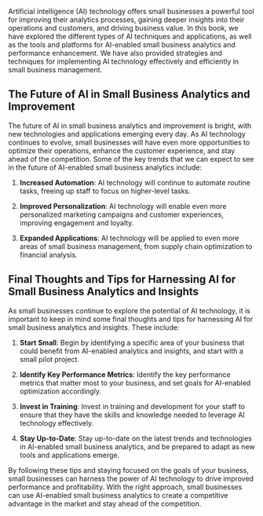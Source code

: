
Artificial intelligence (AI) technology offers small businesses a powerful tool for improving their analytics processes, gaining deeper insights into their operations and customers, and driving business value. In this book, we have explored the different types of AI techniques and applications, as well as the tools and platforms for AI-enabled small business analytics and performance enhancement. We have also provided strategies and techniques for implementing AI technology effectively and efficiently in small business management.

The Future of AI in Small Business Analytics and Improvement
------------------------------------------------------------

The future of AI in small business analytics and improvement is bright, with new technologies and applications emerging every day. As AI technology continues to evolve, small businesses will have even more opportunities to optimize their operations, enhance the customer experience, and stay ahead of the competition. Some of the key trends that we can expect to see in the future of AI-enabled small business analytics include:

1. **Increased Automation**: AI technology will continue to automate routine tasks, freeing up staff to focus on higher-level tasks.

2. **Improved Personalization**: AI technology will enable even more personalized marketing campaigns and customer experiences, improving engagement and loyalty.

3. **Expanded Applications**: AI technology will be applied to even more areas of small business management, from supply chain optimization to financial analysis.

Final Thoughts and Tips for Harnessing AI for Small Business Analytics and Insights
-----------------------------------------------------------------------------------

As small businesses continue to explore the potential of AI technology, it is important to keep in mind some final thoughts and tips for harnessing AI for small business analytics and insights. These include:

1. **Start Small**: Begin by identifying a specific area of your business that could benefit from AI-enabled analytics and insights, and start with a small pilot project.

2. **Identify Key Performance Metrics**: Identify the key performance metrics that matter most to your business, and set goals for AI-enabled optimization accordingly.

3. **Invest in Training**: Invest in training and development for your staff to ensure that they have the skills and knowledge needed to leverage AI technology effectively.

4. **Stay Up-to-Date**: Stay up-to-date on the latest trends and technologies in AI-enabled small business analytics, and be prepared to adapt as new tools and applications emerge.

By following these tips and staying focused on the goals of your business, small businesses can harness the power of AI technology to drive improved performance and profitability. With the right approach, small businesses can use AI-enabled small business analytics to create a competitive advantage in the market and stay ahead of the competition.
